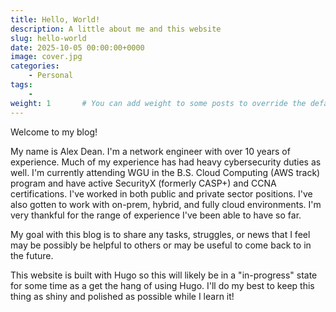 ```yaml
---
title: Hello, World!
description: A little about me and this website
slug: hello-world
date: 2025-10-05 00:00:00+0000
image: cover.jpg
categories:
    - Personal
tags:
    - 
weight: 1       # You can add weight to some posts to override the default sorting (date descending)
---
```


Welcome to my blog!

My name is Alex Dean. I'm a network engineer with over 10 years of experience. Much of my experience has had heavy cybersecurity duties as well. I'm currently attending WGU in the B.S. Cloud Computing (AWS track) program and have active SecurityX (formerly CASP+) and CCNA certifications. I've worked in both public and private sector positions. I've also gotten to work with on-prem, hybrid, and fully cloud environments. I'm very thankful for the range of experience I've been able to have so far.

My goal with this blog is to share any tasks, struggles, or news that I feel may be possibly be helpful to others or may be useful to come back to in the future.

This website is built with Hugo so this will likely be in a "in-progress" state for some time as a get the hang of using Hugo. I'll do my best to keep this thing as shiny and polished as possible while I learn it!